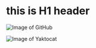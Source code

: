 # this is H1 header
![Image of GitHub](https://en.wikipedia.org/wiki/GitHub#/media/File:GitHub_Invertocat_Logo.svg)

![Image of Yaktocat](https://octodex.github.com/images/yaktocat.png)
